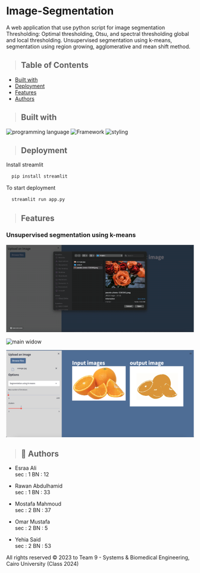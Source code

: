 # Image-Segmentation


A web application that use python script for image segmentation Thresholding: Optimal thresholding, Otsu, and spectral thresholding global and local thresholding.
Unsupervised segmentation using k-means,
segmentation using region growing, agglomerative
and mean shift method.

> ## Table of Contents

- [Built with](#Built-with)
- [Deployment](#Deployment)
- [Features](#Features)
- [Authors](#Authors)


> ## Built with

![programming language](https://img.shields.io/badge/programmig%20language-Python-red)
![Framework](https://img.shields.io/badge/Framework-Streamlit-blue)
![styling](https://img.shields.io/badge/Styling-CSS-ff69b4)


> ## Deployment

 Install streamlit

```bash
  pip install streamlit
```

To start deployment 
```bash
  streamlit run app.py
```


> ## Features
###  Unsupervised segmentation using k-means

![main widow](./Demo/k1.gif)

![main widow](./Demo/k2.gif)

![main widow](./Demo/K3.png)


> ## 🔗 Authors
- Esraa Ali         
sec : 1   BN : 12

- Rawan Abdulhamid  
sec : 1   BN : 33

- Mostafa Mahmoud   
sec : 2   BN : 37

- Omar Mustafa      
sec : 2   BN : 5  

- Yehia Said        
sec : 2   BN : 53 


All rights reserved © 2023 to Team 9 - Systems & Biomedical Engineering, Cairo University (Class 2024)